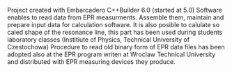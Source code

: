 Project created with Embarcadero C++Builder 6.0 (started at 5.0)
Software enables to read data from EPR measurments. Assemble them, maintain and prepare input data for calculation software. 
It is also posible to calulate so caled shape of the resonance line, this part has been used during students laboratory classes (Institiute of Physics, Technical University of Czestochowa)
Procedure to read old binary form of EPR data files has been adopted also at the EPR program writen at Wroclaw Technical University and distributed with EPR measuring devices they produce. 
